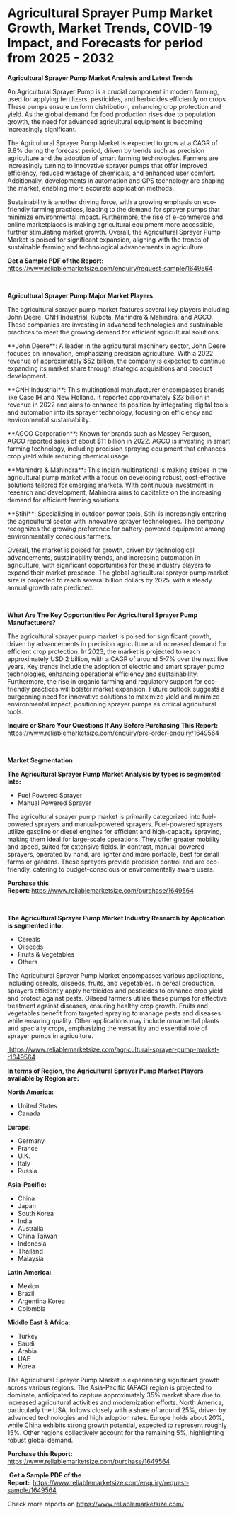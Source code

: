 <p><h1>Agricultural Sprayer Pump Market Growth, Market Trends, COVID-19 Impact, and Forecasts for period from 2025 - 2032</h1></p><p><strong>Agricultural Sprayer Pump Market Analysis and Latest Trends</strong></p>
<p><p>An Agricultural Sprayer Pump is a crucial component in modern farming, used for applying fertilizers, pesticides, and herbicides efficiently on crops. These pumps ensure uniform distribution, enhancing crop protection and yield. As the global demand for food production rises due to population growth, the need for advanced agricultural equipment is becoming increasingly significant.</p><p>The Agricultural Sprayer Pump Market is expected to grow at a CAGR of 9.8% during the forecast period, driven by trends such as precision agriculture and the adoption of smart farming technologies. Farmers are increasingly turning to innovative sprayer pumps that offer improved efficiency, reduced wastage of chemicals, and enhanced user comfort. Additionally, developments in automation and GPS technology are shaping the market, enabling more accurate application methods.</p><p>Sustainability is another driving force, with a growing emphasis on eco-friendly farming practices, leading to the demand for sprayer pumps that minimize environmental impact. Furthermore, the rise of e-commerce and online marketplaces is making agricultural equipment more accessible, further stimulating market growth. Overall, the Agricultural Sprayer Pump Market is poised for significant expansion, aligning with the trends of sustainable farming and technological advancements in agriculture.</p></p>
<p><strong>Get a Sample PDF of the Report:&nbsp;</strong> <a href="https://www.reliablemarketsize.com/enquiry/request-sample/1649564?utm_campaign=3367&utm_medium=2&utm_source=Github&utm_content=ia&utm_term=09042025&utm_id=agricultural-sprayer-pump">https://www.reliablemarketsize.com/enquiry/request-sample/1649564</a></p>
<p>&nbsp;</p>
<p><strong>Agricultural Sprayer Pump Major Market Players</strong></p>
<p><p>The agricultural sprayer pump market features several key players including John Deere, CNH Industrial, Kubota, Mahindra & Mahindra, and AGCO. These companies are investing in advanced technologies and sustainable practices to meet the growing demand for efficient agricultural solutions.</p><p>**John Deere**: A leader in the agricultural machinery sector, John Deere focuses on innovation, emphasizing precision agriculture. With a 2022 revenue of approximately $52 billion, the company is expected to continue expanding its market share through strategic acquisitions and product development.</p><p>**CNH Industrial**: This multinational manufacturer encompasses brands like Case IH and New Holland. It reported approximately $23 billion in revenue in 2022 and aims to enhance its position by integrating digital tools and automation into its sprayer technology, focusing on efficiency and environmental sustainability.</p><p>**AGCO Corporation**: Known for brands such as Massey Ferguson, AGCO reported sales of about $11 billion in 2022. AGCO is investing in smart farming technology, including precision spraying equipment that enhances crop yield while reducing chemical usage.</p><p>**Mahindra & Mahindra**: This Indian multinational is making strides in the agricultural pump market with a focus on developing robust, cost-effective solutions tailored for emerging markets. With continuous investment in research and development, Mahindra aims to capitalize on the increasing demand for efficient farming solutions.</p><p>**Stihl**: Specializing in outdoor power tools, Stihl is increasingly entering the agricultural sector with innovative sprayer technologies. The company recognizes the growing preference for battery-powered equipment among environmentally conscious farmers.</p><p>Overall, the market is poised for growth, driven by technological advancements, sustainability trends, and increasing automation in agriculture, with significant opportunities for these industry players to expand their market presence. The global agricultural sprayer pump market size is projected to reach several billion dollars by 2025, with a steady annual growth rate predicted.</p></p>
<p>&nbsp;</p>
<p><strong>What Are The Key Opportunities For Agricultural Sprayer Pump Manufacturers?</strong></p>
<p><p>The agricultural sprayer pump market is poised for significant growth, driven by advancements in precision agriculture and increased demand for efficient crop protection. In 2023, the market is projected to reach approximately USD 2 billion, with a CAGR of around 5-7% over the next five years. Key trends include the adoption of electric and smart sprayer pump technologies, enhancing operational efficiency and sustainability. Furthermore, the rise in organic farming and regulatory support for eco-friendly practices will bolster market expansion. Future outlook suggests a burgeoning need for innovative solutions to maximize yield and minimize environmental impact, positioning sprayer pumps as critical agricultural tools.</p></p>
<p><strong>Inquire or Share Your Questions If Any Before Purchasing This Report:</strong> <a href="https://www.reliablemarketsize.com/enquiry/pre-order-enquiry/1649564?utm_campaign=3367&utm_medium=2&utm_source=Github&utm_content=ia&utm_term=09042025&utm_id=agricultural-sprayer-pump">https://www.reliablemarketsize.com/enquiry/pre-order-enquiry/1649564</a></p>
<p>&nbsp;</p>
<p><strong>Market Segmentation</strong></p>
<p><strong>The Agricultural Sprayer Pump Market Analysis by types is segmented into:</strong></p>
<p><ul><li>Fuel Powered Sprayer</li><li>Manual Powered Sprayer</li></ul></p>
<p><p>The agricultural sprayer pump market is primarily categorized into fuel-powered sprayers and manual-powered sprayers. Fuel-powered sprayers utilize gasoline or diesel engines for efficient and high-capacity spraying, making them ideal for large-scale operations. They offer greater mobility and speed, suited for extensive fields. In contrast, manual-powered sprayers, operated by hand, are lighter and more portable, best for small farms or gardens. These sprayers provide precision control and are eco-friendly, catering to budget-conscious or environmentally aware users.</p></p>
<p><strong>Purchase this Report:&nbsp;</strong><a href="https://www.reliablemarketsize.com/purchase/1649564?utm_campaign=3367&utm_medium=2&utm_source=Github&utm_content=ia&utm_term=09042025&utm_id=agricultural-sprayer-pump">https://www.reliablemarketsize.com/purchase/1649564</a></p>
<p>&nbsp;</p>
<p><strong>The Agricultural Sprayer Pump Market Industry Research by Application is segmented into:</strong></p>
<p><ul><li>Cereals</li><li>Oilseeds</li><li>Fruits & Vegetables</li><li>Others</li></ul></p>
<p><p>The Agricultural Sprayer Pump Market encompasses various applications, including cereals, oilseeds, fruits, and vegetables. In cereal production, sprayers efficiently apply herbicides and pesticides to enhance crop yield and protect against pests. Oilseed farmers utilize these pumps for effective treatment against diseases, ensuring healthy crop growth. Fruits and vegetables benefit from targeted spraying to manage pests and diseases while ensuring quality. Other applications may include ornamental plants and specialty crops, emphasizing the versatility and essential role of sprayer pumps in agriculture.</p></p>
<p><a href="https://www.reliablemarketsize.com/agricultural-sprayer-pump-market-r1649564?utm_campaign=3367&utm_medium=2&utm_source=Github&utm_content=ia&utm_term=09042025&utm_id=agricultural-sprayer-pump">&nbsp;https://www.reliablemarketsize.com/agricultural-sprayer-pump-market-r1649564</a></p>
<p><strong>In terms of Region, the Agricultural Sprayer Pump Market Players available by Region are:</strong></p>
<p>
    <p> <strong> North America: </strong>
        <ul>
            <li>United States</li>
            <li>Canada</li>
        </ul>
        </p> 
    <p> <strong> Europe: </strong>
        <ul>
            <li>Germany</li>
            <li>France</li>
            <li>U.K.</li>
            <li>Italy</li>
            <li>Russia</li>
        </ul>
        </p> 
    <p> <strong> Asia-Pacific: </strong>
        <ul>
            <li>China</li>
            <li>Japan</li>
            <li>South Korea</li>
            <li>India</li>
            <li>Australia</li>
            <li>China Taiwan</li>
            <li>Indonesia</li>
            <li>Thailand</li>
            <li>Malaysia</li>
        </ul>
        </p> 
    <p> <strong> Latin America: </strong>
        <ul>
            <li>Mexico</li>
            <li>Brazil</li>
            <li>Argentina Korea</li>
            <li>Colombia</li>
        </ul>
        </p> 
    <p> <strong> Middle East & Africa: </strong>
        <ul>
            <li>Turkey</li>
            <li>Saudi</li>
            <li>Arabia</li>
            <li>UAE</li>
            <li>Korea</li>
        </ul>
    </p>
    </p>
<p><p>The Agricultural Sprayer Pump Market is experiencing significant growth across various regions. The Asia-Pacific (APAC) region is projected to dominate, anticipated to capture approximately 35% market share due to increased agricultural activities and modernization efforts. North America, particularly the USA, follows closely with a share of around 25%, driven by advanced technologies and high adoption rates. Europe holds about 20%, while China exhibits strong growth potential, expected to represent roughly 15%. Other regions collectively account for the remaining 5%, highlighting robust global demand.</p></p>
<p><strong>Purchase this Report: </strong><a href="https://www.reliablemarketsize.com/purchase/1649564?utm_campaign=3367&utm_medium=2&utm_source=Github&utm_content=ia&utm_term=09042025&utm_id=agricultural-sprayer-pump">https://www.reliablemarketsize.com/purchase/1649564</a></p>
<p>&nbsp;<strong>Get a Sample PDF of the Report:&nbsp;&nbsp;</strong><a href="https://www.reliablemarketsize.com/enquiry/request-sample/1649564?utm_campaign=3367&utm_medium=2&utm_source=Github&utm_content=ia&utm_term=09042025&utm_id=agricultural-sprayer-pump">https://www.reliablemarketsize.com/enquiry/request-sample/1649564</a></p>
<p><strong></strong></p>
<p>Check more reports on <a href="https://www.reliablemarketsize.com/?utm_campaign=3367&utm_medium=2&utm_source=Github&utm_content=ia&utm_term=09042025&utm_id=agricultural-sprayer-pump">https://www.reliablemarketsize.com/</a></p>